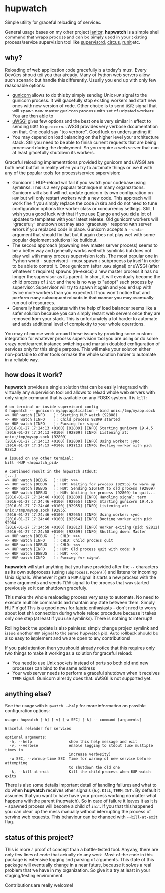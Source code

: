 # hupwatch
Simple utility for graceful reloading of services.

General usage bases on my other project 
[ianitor](https://github.com/ClearcodeHQ/ianitor). **hupwatch** is a simple
shell command that wraps process and can be simply used in your existing
process/service supervision tool like [supervisord](http://supervisord.org/), 
[circus](http://circus.readthedocs.org/en/0.11.1/),
[runit](http://smarden.org/runit/) etc.


## why?

Reloading of web application code gracefully is a today's must. Every DevOps
should tell you that already. Many of Python web servers allow such scenario
but handle this differently. Usually you end up with only few reasonable
options:

* [gunicorn](https://github.com/benoitc/gunicorn) allows to do this by simply
  sending Unix `HUP` signal to the gunicorn process. It will gracefully stop
  existing workers and start new ones with new version of code. Other choice
  is to send `USR2` signal that will spawn new master gunicorn process with
  set of udpated workers. You are then able to
* [uWSGI](https://github.com/unbit/uwsgi) gives few options and the best one is
  very similar in effect to sending `USR2` to `gunicorn`. uWSGI provides
  very verbose documentation on that. One could say "too verbore". Good luck
  on understanding it!
* You may depend on load balancing on the higher level your architecture stack.
  Still you need to be able to finish current requests that are being processed
  during the deployment. So you require a web server that can at least
  gracefully shutdown its workers.

Graceful reloading implementations provided by gunicorn and uWSGI are both neat
but fail in reality when you try to automate things or use it with any of
the popular tools for process/service supervision:

* Gunicorn's HUP-reload will fail if you switch your codebase using symlinks.
  This is a very popular technique in many organizations. Gunicorn will also
  it will not update gunicorn its own configuration on `HUP` but will only
  restart workers with a new code. This approach will work fine if you simply
  replace the code *in situ* and do not need to tune configuration options like
  worker class or concurrency settings. Still, I wish you a good luck
  with that if you use Django and you did a lot of updates to templates with
  your latest release. Old gunicorn workers will "gracefuly" shutdown but may
  also "gracefully" respond with server errors if you replaced code in place.
  Gunicorn accepts a `--chdir` argument that should fix that but it again does
  not play well with some popular deploment solutions like buildout.
* The second approach (spawning new master server process) seems to be a better
  way and generally works well with symlinks but does not play well with many
  process supervision tools. The most popular one in Python world - supervisord - must
  spawn a subprocess by itself in order to be able to control it. Once gunicorn 
  (after `USR2` signal) or uWSGI (after whatever it requires) spawns (re-execs) 
  a new master process it has no longer the supervisor as its parent. In short,
  it will eventually become the child process of `init` and there is no way to 
  "adopt" such process by supervisor. Supervisor will try to spawn it again and
  you end up with twice more workers than you expected. If you won't notice that
  and perform many subsequent reloads in that manner you may eventually run out
  of resources.
* Generally handling updates with the help of load balancer seems like a safer
  solution because you can simply restart web servers once they are removed
  from your stack. This is unfortunately a lot harder to automate and adds
  additional level of complexity to your whole operations.

You may of course work around these issues by providing some custom integration
for whatever process supervision tool you are using or do some crazy
next/current instance switching and mantain doubled configuration of services
only for this single purpose. This will make your solution either non-portable
to other tools or make the whole solution harder to automate in a reliable way.


## how does it work?

**hupwatch** provides a single solution that can be easily integrated with 
virtually any supervision tool and allows to reload whole web servers with only
single command that is available on any POSIX system. It is `kill`:

    # on terminal or inside supervisord config:
    $ hupwatch -- gunicorn myapp:application --bind unix:/tmp/myapp.sock
    => HUP watch [INFO    ]: Starting HUP watch (92808)
    => HUP watch [INFO    ]: Child process 92809 started
    => HUP watch [INFO    ]: Pausing for signal
    [2016-01-27 17:24:13 +0100] [92809] [INFO] Starting gunicorn 19.4.5
    [2016-01-27 17:24:13 +0100] [92809] [INFO] Listening at: unix:/tmp/myapp.sock (92809)
    [2016-01-27 17:24:13 +0100] [92809] [INFO] Using worker: sync
    [2016-01-27 17:24:13 +0100] [92812] [INFO] Booting worker with pid: 92812

    # issued on any other terminal:
    kill -HUP <hupwatch_pid>
    
    # continued result in the hupwatch stdout:
    [...]
    => HUP watch [DEBUG   ]: HUP: >>>
    => HUP watch [DEBUG   ]: HUP: Waiting for process (92955) to warm up
    => HUP watch [DEBUG   ]: HUP: Sending SIGTERM to old process (92809)
    => HUP watch [DEBUG   ]: HUP: Waiting for process (92809) to quit...
    [2016-01-27 17:24:46 +0100] [92809] [INFO] Handling signal: term
    [2016-01-27 17:24:46 +0100] [92955] [INFO] Starting gunicorn 19.4.5
    [2016-01-27 17:24:46 +0100] [92955] [INFO] Listening at: unix:/tmp/myapp.sock (92955)
    [2016-01-27 17:24:46 +0100] [92955] [INFO] Using worker: sync
    [2016-01-27 17:24:46 +0100] [92964] [INFO] Booting worker with pid: 92964
    [2016-01-27 17:24:58 +0100] [92812] [INFO] Worker exiting (pid: 92812)
    [2016-01-27 17:24:58 +0100] [92809] [INFO] Shutting down: Master
    => HUP watch [DEBUG   ]: CHLD: >>>
    => HUP watch [INFO    ]: CHLD: Child process quit
    => HUP watch [DEBUG   ]: CHLD: <<<
    => HUP watch [INFO    ]: HUP: Old process quit with code: 0
    => HUP watch [DEBUG   ]: HUP: <<<
    => HUP watch [INFO    ]: Pausing for signal

**hupwatch** will start anything that you have provided after the `--`
characters as its own subprocess (using `subprocess.Popen()`) and listens for
incoming Unix signals. Whenever it gets a `HUP` signal it starts a new process
with the same arguments and sends `TERM` signal to the process that was started
previously so it can shutdown gracefuly.

This make the whole realoading process very easy to automate. No need to
execute multiple commands and mantain any state between them. Simply HUP'n'go!
This is a good news for [fabric](https://github.com/fabric/fabric) enthusiasts -
don't need to worry about lost shh connection during whole reload procedure
because it takes only one step (at least if you use symlinks). There is nothing
to interrupt!

Rolling back the update is also painless: simply change project symlink and
issue another `HUP` signal to the same hupwatch pid. Auto rollback should be
also easy to implement and we are open to any contributions!

If you paid attention then you should already notice that this requires only
two things to make it working as a solution for graceful reload:

* You need to use Unix sockets instead of ports so both old and new processes
  can bind to the same address
* Your web server needs to perform a graceful shutdown when it receives `TERM`
  signal. Gunicorn already does that. uWSGI is not supported yet.


## anything else?

See the usage with `hupwatch --help` for more information on possible
configuration options:

    usage: hupwatch [-h] [-v] [-w SEC] [-k] -- command [arguments]

    Graceful reloader for services

    optional arguments:
      -h, --help                 show this help message and exit
      -v, --verbose              enable logging to stdout (use multiple times to
                                 increase verbosity)
      -w SEC, --warmup-time SEC  Time for warmup of new service before attempting
                                 to shutdown the old one
      -k, --kill-at-exit         Kill the child process when HUP watch exits


There is also some details important detail of handling failures
and what to do when **hupwatch** receives other signals (e.g. `KILL`, `TERM`,
`INT`). By default it assumes that you want to have have your process working
no matter what happens with the parent (hupwatch). So in case of failure it
leaves it as it is - spawned process will become a child of `init`. If you
that this happened you can clean up the mess manually without interrupting the
process of serving web requests. This behaviour can be changed with
`--kill-at-exit` flag.


## status of this project?

This is more a proof of concept than a battle-tested tool. Anyway, there are
only few lines of code that actually do any work. Most of the code in this
package is extensive logging and parsing of arguments.
This state of this package will eventually change in a near future, because
it solves a real problem that we have in my organization.
So give it a try at least in your staging/testing environment.

Contributions are really welcome!
